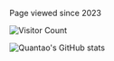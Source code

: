 
Page viewed since 2023

![Visitor Count](https://profile-counter.glitch.me/quantaosun/count.svg)

![Quantao's GitHub stats](https://github-readme-stats.vercel.app/api?username=quantaosun&show_icons=true&theme=cobalt&hide=contribs,prs,commits)
